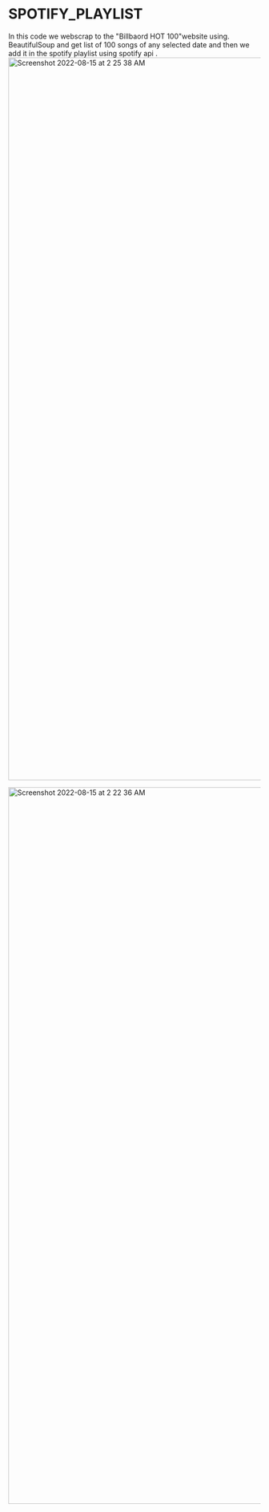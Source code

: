 # SPOTIFY_PLAYLIST
In this code we webscrap to the "Billbaord HOT 100"website using. BeautifulSoup and get list of 100 songs of any selected date and then we add it in the spotify playlist using spotify api .
<img width="1440" alt="Screenshot 2022-08-15 at 2 25 38 AM" src="https://user-images.githubusercontent.com/54439489/184554605-660b47a2-4c16-4f02-b445-8b855e301bf6.png">

<img width="1428" alt="Screenshot 2022-08-15 at 2 22 36 AM" src="https://user-images.githubusercontent.com/54439489/184554548-92d3a8f4-60a2-4017-a994-29ed878a98a1.png">
